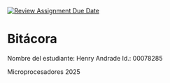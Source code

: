 [![Review Assignment Due Date](https://classroom.github.com/assets/deadline-readme-button-22041afd0340ce965d47ae6ef1cefeee28c7c493a6346c4f15d667ab976d596c.svg)](https://classroom.github.com/a/_svqiCDi)

# Bitácora

Nombre del estudiante:  Henry Andrade
Id.: 00078285

Microprocesadores
2025
